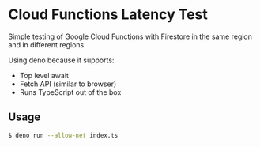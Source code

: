 # Cloud Functions Latency Test

Simple testing of Google Cloud Functions with Firestore in the same region and in different regions.

Using deno because it supports:
- Top level await
- Fetch API (similar to browser)
- Runs TypeScript out of the box

## Usage
```bash
$ deno run --allow-net index.ts
```